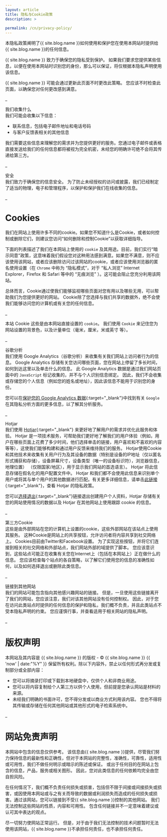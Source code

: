 ```yaml
---
layout: article
title: 隐私与Cookie政策
description: >
 
permalink: /cn/privacy-policy/
---
```

本隐私政策阐明了{{ site.blog.name }}如何使用和保护您在使用本网站时提供给{{ site.blog.name }}的任何信息。

{{ site.blog.name }} 致力于确保您的隐私受到保护。 如果我们要求您提供某些信息，以便在使用本网站时识别您的身份，那么可以保证，将仅根据本隐私声明使用该信息。

{{ site.blog.name }} 可能会通过更新此页面不时更改此策略。 您应该不时检查此页面，以确保您对任何更改感到满意。

\_

我们收集什么  
我们可能会收集以下信息：

- 联系信息，包括电子邮件地址和电话号码
- 与客户反馈表相关的其他信息

我们需要这些信息来理解您的需求并为您提供更好的服务。您通过电子邮件或表格直接发送给我们的任何信息都将被视为完全机密，未经您的明确许可绝不会将其传递给第三方。

\_

安全  
我们致力于确保您的信息安全。 为了防止未经授权的访问或披露，我们已经制定了适当的物理，电子和管理程序，以保护和保护我们在线收集的信息。

\_

# Cookies

我们在网站上使用许多不同的cookie。如果您不知道什么是Cookie，或者如何控制或删除它们，则建议您访问“如何删除和控制Cookie”以获取详细指导。

下面的列表描述了我们在本网站上使用的  `cookie` 及其用途。目前，我们实行“暗示同意”政策，这意味着我们假设您对这种用法感到满意。如果您不满意，则不应该使用该网站，或者应该删除访问过该网站的cookie，或者应该使用浏览器的匿名使用设置（在 `Chrome` 中称为 “隐私模式”，对于 “私人浏览” Internet Explorer，Firefox 和 Safari 等中的 “无痕浏览” ）。这可能会阻止您充分利用该网站。

总体而言，Cookie通过使我们能够监视哪些页面对您有用以及哪些无用，可以帮助我们为您提供更好的网站。 Cookie除了您选择与我们共享的数据外，绝不会使我们能够访问您的计算机或有关您的任何信息。

\_

本站 Cookie
这些是由本网站直接设置的 `cookie`。 我们使用 `Cookie` 来记住您为网站设置的背景色，以及计量单位（毫米，厘米，米或英寸 等）。

\_

谷歌分析  
我们使用 Google Analytics（谷歌分析）来收集有关我们网站上访问者行为的信息。 Google Analytics 存储有关您访问哪些页面，您在网站上停留了多长时间，如何到达这里以及单击什么的信息。 此 Google Analytics 数据是通过我们网站页面中的 `JavaScript` 标记收集的，并不与个人识别信息绑定。 因此，我们不会收集或存储您的个人信息（例如您的姓名或地址），因此该信息不能用于识别您的身份。

您可以在[保护您的 Google Analytics 数据](https://support.google.com/analytics/answer/6004245){:target="_blank"}中找到有关 `Google` 在其隐私分析方面的更多信息，以了解其分析服务。

\_

Hotjar  
我们使用 [Hotjar](http://www.hotjar.com){:target="_blank"} 来更好地了解用户的需求并优化此服务和体验。 Hotjar 是一项技术服务，可帮助我们更好地了解我们的用户体验（例如，用户在哪些页面上花费了多少时间，他们选择单击的链接，用户喜欢和不喜欢的内容等等），这使我们能够构建和通过用户反馈来维持我们的服务。 Hotjar使用Cookie和其他技术来收集有关用户行为及其设备的数据（特别是设备的IP地址（仅以匿名形式捕获和存储），设备屏幕尺寸，设备类型（唯一的设备标识符），浏览器信息，地理位置） （仅限国家/地区），用于显示我们网站的首选语言）。 Hotjar 将此信息存储在假名化的用户配置文件中。 Hotjar 和我们都不会使用此信息来识别单个用户或将其与单个用户的其他数据进行匹配。有关更多详细信息，请单击[此链接](https://www.hotjar.com/legal/policies/privacy){:target="_blank"}，查看 Hotjar 的隐私政策。

您可以[选择退出](https://www.hotjar.com/legal/compliance/opt-out){:target="_blank"}链接退出创建用户个人资料，Hotjar 存储有关您的网站使用情况的数据以及 Hotjar 在其他网站上使用跟踪 cookie 的信息。

\_

第三方Cookie  
这些是由外部网站在您的计算机上设置的cookie，这些外部网站在该站点上使用其服务。 这种Cookie是网站上的共享按钮，允许访问者将内容共享到社交网络上。 Cookies目前由Twitter和Facebook设置。 为了实现这些按钮，并将它们连接到相关的社交网络和外部站点，我们网站外部的域提供了脚本。 您应该意识到，这些站点可能正在收集有关您在Internet上（包括在本网站上）正在做什么的信息。 您应该检查每个站点的各自策略，以了解它们使用您的信息的准确性如何，以及如何选择退出或删除此类信息。

\_

链接到其他网站  
我们的网站可能包含指向其他感兴趣网站的链接。 但是，一旦使用这些链接离开了我们的网站，您应该注意，我们对该其他网站没有任何控制权。 因此，对于您在访问此类站点时提供的任何信息的保护和隐私，我们概不负责，并且此类站点不受本隐私声明的约束。 您应谨慎行事，并查看适用于相关网站的隐私声明。

\_

# 版权声明

本网站及其内容是 {{ site.blog.name }} 的版权 - © {{ site.blog.name }} {{ 'now' | date:"%Y" }} 保留所有权利。除以下内容外，禁止以任何形式再分发或复制部分或全部内容：

- 您可以将摘录打印或下载到本地硬盘中，仅供个人和非商业用途。
- 您可以将内容复制给个人第三方以供个人使用，但前提是您承认网站是材料的来源。
- 未经我们明确的书面许可，您不得分发或以商业方式利用该内容。 您也不得将其传输或存储在任何其他网站或其他形式的电子检索系统中。

\_

# 网站免责声明

本网站中包含的信息仅供参考。 该信息由{{ site.blog.name }}提供，尽管我们努力保持信息的最新性和正确性，但对于本网站的完整性，准确性，可靠性，适用性或可用性，我们不做任何明示或暗示的陈述或保证。 或出于任何目的在网站上包含的信息，产品，服务或相关图形。 因此，您对此类信息的任何依赖均完全由您自担风险。

在任何情况下，我们概不负责任何损失或损害，包括但不限于间接或间接损失或损害，或因使用本网站或与之有关而导致的数据或利润损失而造成的任何损失或损害。通过该网站，您可以链接到不受{{ site.blog.name }}控制的其他网站。 我们无法控制这些网站的性质，内容和可用性。 包含任何链接并不一定意味着建议或认可其中表达的观点。

尽一切努力使网站正常运行。 但是，对于由于我们无法控制的技术问题暂时无法使用该网站，{{ site.blog.name }}不承担任何责任，也不承担任何责任。

